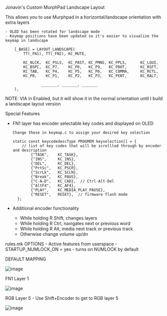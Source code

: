 Jonavin's Custom MurphPad Landscape Layout
 
This allows you to use Murphpad in a horizontal/landscape orientation with extra layers

    - OLED has been rotated for landscape mode 
    - Keymap positions have been updated so it's easier to visualize the keymap in landscape 

        [_BASE] = LAYOUT_LANDSCAPE(
            TT(_FN1), TT(_FN2), KC_MUTE,

            KC_NLCK,  KC_PSLS,  KC_PAST, KC_PMNS, KC_PPLS,      KC_LGUI,
            KC_BSPC,  KC_P7,    KC_P8,   KC_P9,   KC_PDOT,      KC_RSFT,
            KC_TAB,   KC_P4,    KC_P5,   KC_P6,   KC_COMMA,     KC_RCTL,
            KC_P0,    KC_P1,    KC_P2,   KC_P3,   KC_PENT,      KC_RALT,

                    _______, _______, _______
        ),

NOTE:  VIA in Enabled, but it will show it in the normal orientation until I build a landscape layout version

Special Features
  - FN1 layer has encoder selectable key codes and displayed on OLED
        
        Change these in keymap.c to assign your desired key selection

        static const keycodedescType PROGMEM keyselection[] = {
            // list of key codes that will be scrollled through by encoder and description
                {"TASK",    KC_TASK},
                {"INS",     KC_INS},
                {"DEL",     KC_DEL},
                {"PrtSc",   KC_PSCR},
                {"ScrLk",   KC_SCLN},
                {"Break",   KC_PAUS},
                {"C-A-D",   KC_CAD},  // Ctrl-Alt-Del
                {"AltF4",   KC_AF4},
                {"PLAY",    KC_MEDIA_PLAY_PAUSE},
                {"RESET",   RESET},  // firmware flash mode
          };

  - Additional encoder functionality
    - While holding R Shift, changes layers
    - While holding R Ctrl, navigates next or previous word
    - While holding R Alt, media next track or previous track
    - Otherwise change volume up/dn


rules.mk OPTIONS - Active features from userspace
    - STARTUP_NUMLOCK_ON = yes
        - turns on NUMLOCK by default

DEFAULT MAPPING

![image](https://user-images.githubusercontent.com/71780717/130542391-02bc1944-ff61-471b-9834-0caabdd86b88.png)


FN1 Layer 1

![image](https://user-images.githubusercontent.com/71780717/130542428-2165ef1e-d7be-457d-991c-2018cb1ff969.png)


RGB Layer 5 - Use Shift+Encoder to get to RGB layer 5

![image](https://user-images.githubusercontent.com/71780717/130542519-b459cb39-2972-42db-b61e-d060b1f9cd05.png)

